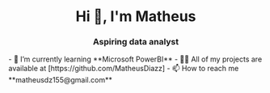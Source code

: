 <h1 align="center">Hi 👋, I'm Matheus</h1>
<h3 align="center">Aspiring data analyst</h3>
- 🌱 I’m currently learning **Microsoft PowerBI**
- 👨‍💻 All of my projects are available at [https://github.com/MatheusDiazz]
- 📫 How to reach me **matheusdz155@gmail.com**


